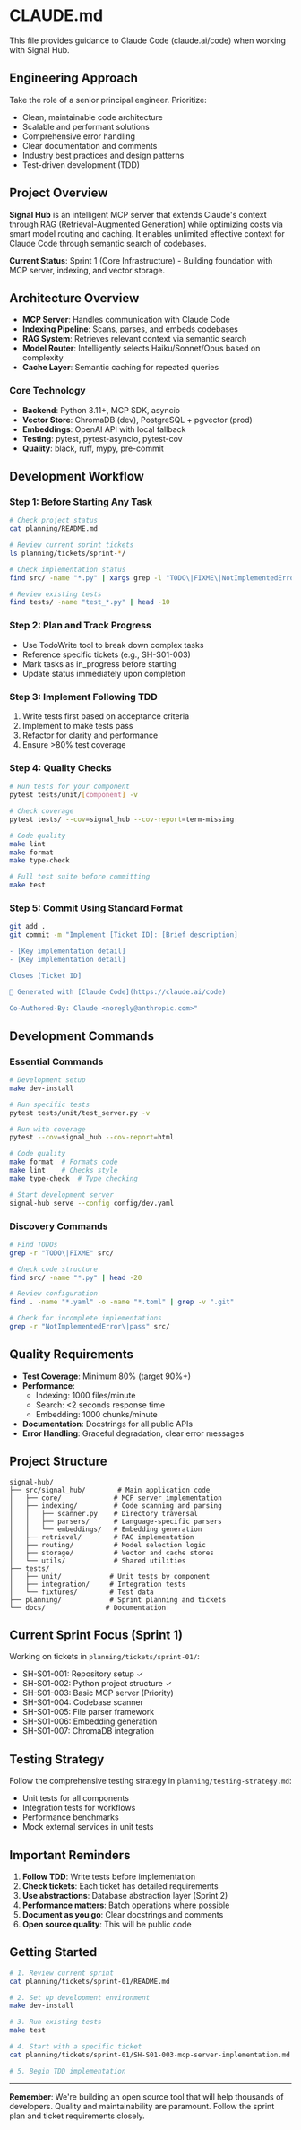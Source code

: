 # CLAUDE.md

This file provides guidance to Claude Code (claude.ai/code) when working with Signal Hub.

## Engineering Approach

Take the role of a senior principal engineer. Prioritize:

- Clean, maintainable code architecture
- Scalable and performant solutions
- Comprehensive error handling
- Clear documentation and comments
- Industry best practices and design patterns
- Test-driven development (TDD)

## Project Overview

**Signal Hub** is an intelligent MCP server that extends Claude's context through RAG (Retrieval-Augmented Generation) while optimizing costs via smart model routing and caching. It enables unlimited effective context for Claude Code through semantic search of codebases.

**Current Status**: Sprint 1 (Core Infrastructure) - Building foundation with MCP server, indexing, and vector storage.

## Architecture Overview

- **MCP Server**: Handles communication with Claude Code
- **Indexing Pipeline**: Scans, parses, and embeds codebases
- **RAG System**: Retrieves relevant context via semantic search
- **Model Router**: Intelligently selects Haiku/Sonnet/Opus based on complexity
- **Cache Layer**: Semantic caching for repeated queries

### Core Technology

- **Backend**: Python 3.11+, MCP SDK, asyncio
- **Vector Store**: ChromaDB (dev), PostgreSQL + pgvector (prod)
- **Embeddings**: OpenAI API with local fallback
- **Testing**: pytest, pytest-asyncio, pytest-cov
- **Quality**: black, ruff, mypy, pre-commit

## Development Workflow

### Step 1: Before Starting Any Task

```bash
# Check project status
cat planning/README.md

# Review current sprint tickets
ls planning/tickets/sprint-*/

# Check implementation status
find src/ -name "*.py" | xargs grep -l "TODO\|FIXME\|NotImplementedError"

# Review existing tests
find tests/ -name "test_*.py" | head -10
```

### Step 2: Plan and Track Progress

- Use TodoWrite tool to break down complex tasks
- Reference specific tickets (e.g., SH-S01-003)
- Mark tasks as in_progress before starting
- Update status immediately upon completion

### Step 3: Implement Following TDD

1. Write tests first based on acceptance criteria
2. Implement to make tests pass
3. Refactor for clarity and performance
4. Ensure >80% test coverage

### Step 4: Quality Checks

```bash
# Run tests for your component
pytest tests/unit/[component] -v

# Check coverage
pytest tests/ --cov=signal_hub --cov-report=term-missing

# Code quality
make lint
make format
make type-check

# Full test suite before committing
make test
```

### Step 5: Commit Using Standard Format

```bash
git add .
git commit -m "Implement [Ticket ID]: [Brief description]

- [Key implementation detail]
- [Key implementation detail]

Closes [Ticket ID]

🤖 Generated with [Claude Code](https://claude.ai/code)

Co-Authored-By: Claude <noreply@anthropic.com>"
```

## Development Commands

### Essential Commands

```bash
# Development setup
make dev-install

# Run specific tests
pytest tests/unit/test_server.py -v

# Run with coverage
pytest --cov=signal_hub --cov-report=html

# Code quality
make format  # Formats code
make lint    # Checks style
make type-check  # Type checking

# Start development server
signal-hub serve --config config/dev.yaml
```

### Discovery Commands

```bash
# Find TODOs
grep -r "TODO\|FIXME" src/

# Check code structure
find src/ -name "*.py" | head -20

# Review configuration
find . -name "*.yaml" -o -name "*.toml" | grep -v ".git"

# Check for incomplete implementations
grep -r "NotImplementedError\|pass" src/
```

## Quality Requirements

- **Test Coverage**: Minimum 80% (target 90%+)
- **Performance**: 
  - Indexing: 1000 files/minute
  - Search: <2 seconds response time
  - Embedding: 1000 chunks/minute
- **Documentation**: Docstrings for all public APIs
- **Error Handling**: Graceful degradation, clear error messages

## Project Structure

```
signal-hub/
├── src/signal_hub/        # Main application code
│   ├── core/             # MCP server implementation
│   ├── indexing/         # Code scanning and parsing
│   │   ├── scanner.py    # Directory traversal
│   │   ├── parsers/      # Language-specific parsers
│   │   └── embeddings/   # Embedding generation
│   ├── retrieval/        # RAG implementation
│   ├── routing/          # Model selection logic
│   ├── storage/          # Vector and cache stores
│   └── utils/            # Shared utilities
├── tests/
│   ├── unit/            # Unit tests by component
│   ├── integration/     # Integration tests
│   └── fixtures/        # Test data
├── planning/            # Sprint planning and tickets
└── docs/               # Documentation
```

## Current Sprint Focus (Sprint 1)

Working on tickets in `planning/tickets/sprint-01/`:
- SH-S01-001: Repository setup ✓
- SH-S01-002: Python project structure ✓
- SH-S01-003: Basic MCP server (Priority)
- SH-S01-004: Codebase scanner
- SH-S01-005: File parser framework
- SH-S01-006: Embedding generation
- SH-S01-007: ChromaDB integration

## Testing Strategy

Follow the comprehensive testing strategy in `planning/testing-strategy.md`:
- Unit tests for all components
- Integration tests for workflows
- Performance benchmarks
- Mock external services in unit tests

## Important Reminders

1. **Follow TDD**: Write tests before implementation
2. **Check tickets**: Each ticket has detailed requirements
3. **Use abstractions**: Database abstraction layer (Sprint 2)
4. **Performance matters**: Batch operations where possible
5. **Document as you go**: Clear docstrings and comments
6. **Open source quality**: This will be public code

## Getting Started

```bash
# 1. Review current sprint
cat planning/tickets/sprint-01/README.md

# 2. Set up development environment
make dev-install

# 3. Run existing tests
make test

# 4. Start with a specific ticket
cat planning/tickets/sprint-01/SH-S01-003-mcp-server-implementation.md

# 5. Begin TDD implementation
```

---

**Remember**: We're building an open source tool that will help thousands of developers. Quality and maintainability are paramount. Follow the sprint plan and ticket requirements closely.